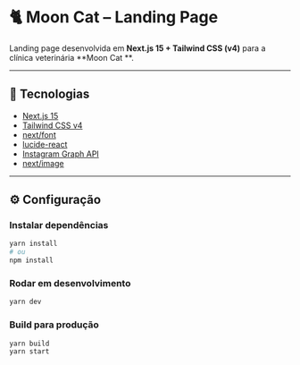 # 🐈 Moon Cat – Landing Page

Landing page desenvolvida em **Next.js 15 + Tailwind CSS (v4)** para a clínica veterinária **Moon Cat **.

---

## 🚀 Tecnologias

- [Next.js 15](https://nextjs.org/)
- [Tailwind CSS v4](https://tailwindcss.com/)
- [next/font](https://nextjs.org/docs/app/building-your-application/optimizing/fonts)
- [lucide-react](https://lucide.dev/)
- [Instagram Graph API](https://developers.facebook.com/docs/instagram-api/)
- [next/image](https://nextjs.org/docs/app/building-your-application/optimizing/images)

---

## ⚙️ Configuração

### Instalar dependências
```bash
yarn install
# ou
npm install
```

### Rodar em desenvolvimento
```bash
yarn dev
```

### Build para produção
```bash
yarn build
yarn start
```
